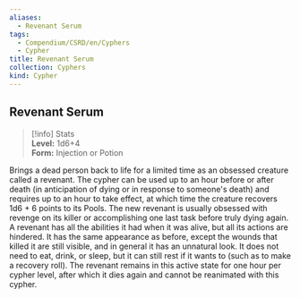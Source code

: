 ```yaml
---
aliases:
  - Revenant Serum
tags:
  - Compendium/CSRD/en/Cyphers
  - Cypher
title: Revenant Serum
collection: Cyphers
kind: Cypher
---
```

## Revenant Serum  
>[!info] Stats  
> **Level:** 1d6+4  
> **Form:** Injection or Potion
  
Brings a dead person back to life for a limited time as an obsessed creature called a revenant. The cypher can be used up to an hour before or after death (in anticipation of dying or in response to someone's death) and requires up to an hour to take effect, at which time the creature recovers 1d6 + 6 points to its Pools. The new revenant is usually obsessed with revenge on its killer or accomplishing one last task before truly dying again. A revenant has all the abilities it had when it was alive, but all its actions are hindered. It has the same appearance as before, except the wounds that killed it are still visible, and in general it has an unnatural look. It does not need to eat, drink, or sleep, but it can still rest if it wants to (such as to make a recovery roll). The revenant remains in this active state for one hour per cypher level, after which it dies again and cannot be reanimated with this cypher.